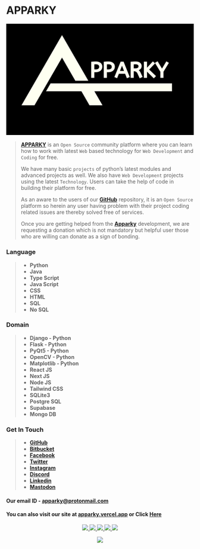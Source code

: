 # APPARKY

[![ApparkyImage](ApparkyLogo/Apparky.jpg)](https://apparky.vercel.app/)

> [__APPARKY__](https://apparky.vercel.app/) is an `Open Source` community platform where you can learn how to work with latest `Web` based technology for `Web Development` and `Coding` for free.
> 
> We have many basic `projects` of python’s latest modules and advanced projects as well.
> We also have `Web Development` projects using the latest `Technology`. Users can take the help of code in building their platform for free. 
> 
> 
> As an aware to the users of our [__GitHub__](https://github.com/Apparky) repository, it is an `Open Source` platform so herein any user having problem with their project coding related issues are thereby solved free of services. 
> 
> 
> 
> Once you are getting helped from the [__Apparky__](https://apparky.vercel.app/) development, we are requesting a donation which is not mandatory but helpful user those who are willing can donate as a sign of bonding.
> 
> 
> 

### Language
> 
> - __Python__
> - __Java__
> - __Type Script__
> - __Java Script__
> - __CSS__
> - __HTML__
> - __SQL__
> - __No SQL__
>
> 

### Domain
>
> - **Django - Python**
> - **Flask - Python**
> - **PyQt5 - Python**
> - **OpenCV - Python**
> - **Matplotlib - Python**
> - **React JS**
> - **Next JS**
> - **Node JS**
> - **Tailwind CSS**
> - **SQLite3**
> - **Postgre SQL**
> - **Supabase**
> - **Mongo DB**
> 


### Get In Touch

> - [__GitHub__](https://github.com/Apparky)
> - [__Bitbucket__](https://bitbucket.org/apparky-web/)
> - [__Facebook__](https://www.facebook.com/Apparky.Web/)
> - [__Twitter__](https://twitter.com/Apparky_Tech)
> - [__Instagram__](https://www.instagram.com/apparky.web/)
> - [__Discord__](https://discord.gg/2YSbJNZT)
> - [__Linkedin__](https://www.linkedin.com/in/apparky)
> - [__Mastodon__](https://mastodon.social/@apparky)
> 


#### Our email ID - apparky@protonmail.com
#### You can also visit our site at [__apparky.vercel.app__](https://apparky.vercel.app/) or Click [Here](https://apparky.vercel.app/)



<p align="center">
  <a href="https://github.com/Apparky">
    <img src="http://github-profile-summary-cards.vercel.app/api/cards/profile-details?username=Apparky&theme=dracula" />
  </a>
  <a href="https://github.com/Apparky">
    <img src="https://github-readme-streak-stats.herokuapp.com/?user=Apparky&hide_border=true&card_width=338&theme=tokyonight" />
  </a>
  <a href="https://github.com/Apparky">
    <img src="http://github-profile-summary-cards.vercel.app/api/cards/stats?username=Apparky&theme=dark" />
  </a>
  <a href="https://github.com/Apparky">
    <img src="https://github-readme-stats.vercel.app/api/top-langs/?username=Apparky&langs_count=20&exclude_repo=&hide=jupyter%20notebook,vim%20script,cmake,makefile,batchfile,emacs%20lisp,css,html&layout=pie&card_width=699&hide_border=true&theme=highcontrast" />
  </a>
    <a href="https://github.com/Apparky">
    <img src="https://github-readme-stats.vercel.app/api/top-langs/?username=Apparky&langs_count=20&exclude_repo=&hide=jupyter%20notebook,vim%20script,cmake,makefile,batchfile,emacs%20lisp,css,html&layout=normal&card_width=699&hide_border=true&theme=shades-of-purple" />
  </a>


</p>


<p align="center">
  <a href="https://github.com/Apparky">
    <img src="https://komarev.com/ghpvc/?username=Apparky&color=blue&style=flat)" />
  </a>
</p>
